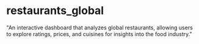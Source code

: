 # restaurants_global
"An interactive dashboard that analyzes global restaurants, allowing users to explore ratings, prices, and cuisines for insights into the food industry."
